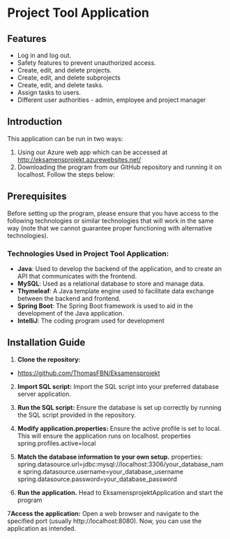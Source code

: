 # Project Tool Application

## Features

- Log in and log out.
- Safety features to prevent unauthorized access.
- Create, edit, and delete projects.
- Create, edit, and delete subprojects
- Create, edit, and delete tasks.
- Assign tasks to users.
- Different user authorities - admin, employee and project manager
  
## Introduction

This application can be run in two ways:
1. Using our Azure web app which can be accessed at http://eksamensprojekt.azurewebsites.net/
2. Downloading the program from our GitHub repository and running it on localhost. Follow the steps below:


## Prerequisites

Before setting up the program, please ensure that you have access to the following technologies or similar technologies that will work in the same way (note that we cannot guarantee proper functioning with alternative technologies).

### Technologies Used in Project Tool Application:
- **Java**: Used to develop the backend of the application, and to create an API that communicates with the frontend.
- **MySQL**: Used as a relational database to store and manage data.
- **Thymeleaf**: A Java template engine used to facilitate data exchange between the backend and frontend.
- **Spring Boot**: The Spring Boot framework is used to aid in the development of the Java application.
- **IntelliJ**: The coding program used for development

## Installation Guide

1. **Clone the repository:**
- https://github.com/ThomasFBN/Eksamensprojekt

2. **Import SQL script:**
 Import the SQL script into your preferred database server application.

3. **Run the SQL script:**
Ensure the database is set up correctly by running the SQL script provided in the repository.

4. **Modify application.properties:**
Ensure the active profile is set to local. This will ensure the application runs on localhost.
properties
spring.profiles.active=local


5. **Match the database information to your own setup.**
properties:
spring.datasource.url=jdbc:mysql://localhost:3306/your_database_name
spring.datasource.username=your_database_username
spring.datasource.password=your_database_password

6. **Run the application.**
   Head to EksamensprojektApplication and start the program

7**Access the application:**
Open a web browser and navigate to the specified port (usually http://localhost:8080).
Now, you can use the application as intended.


